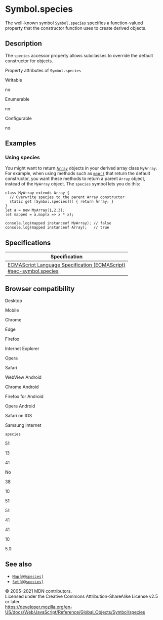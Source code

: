 Symbol.species
==============

The well-known symbol `Symbol.species` specifies a function-valued property that the constructor function uses to create derived objects.

Description
-----------

The `species` accessor property allows subclasses to override the default constructor for objects.

Property attributes of `Symbol.species`

Writable

no

Enumerable

no

Configurable

no

Examples
--------

### Using species

You might want to return [`Array`](../array) objects in your derived array class `MyArray`. For example, when using methods such as [`map()`](../array/map) that return the default constructor, you want these methods to return a parent `Array` object, instead of the `MyArray` object. The `species` symbol lets you do this:

    class MyArray extends Array {
      // Overwrite species to the parent Array constructor
      static get [Symbol.species]() { return Array; }
    }
    let a = new MyArray(1,2,3);
    let mapped = a.map(x => x * x);

    console.log(mapped instanceof MyArray); // false
    console.log(mapped instanceof Array);   // true

Specifications
--------------

<table><thead><tr class="header"><th>Specification</th></tr></thead><tbody><tr class="odd"><td><a href="https://tc39.es/ecma262/#sec-symbol.species">ECMAScript Language Specification (ECMAScript)<br />
<span class="small">#sec-symbol.species</span></a></td></tr></tbody></table>

Browser compatibility
---------------------

Desktop

Mobile

Chrome

Edge

Firefox

Internet Explorer

Opera

Safari

WebView Android

Chrome Android

Firefox for Android

Opera Android

Safari on IOS

Samsung Internet

`species`

51

13

41

No

38

10

51

51

41

41

10

5.0

See also
--------

-   [`Map[@@species]`](../map/@@species)
-   [`Set[@@species]`](../set/@@species)

© 2005–2021 MDN contributors.  
Licensed under the Creative Commons Attribution-ShareAlike License v2.5 or later.  
<a href="https://developer.mozilla.org/en-US/docs/Web/JavaScript/Reference/Global_Objects/Symbol/species" class="_attribution-link">https://developer.mozilla.org/en-US/docs/Web/JavaScript/Reference/Global_Objects/Symbol/species</a>
